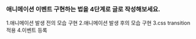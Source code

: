 ### 애니메이션 이벤트 구현하는 법을 4단계로 글로 작성해보세요.

1.애니메이션 발생 전의 모습 구현
2.애니메이션 발생 후의 모습 구현
3.css transition 적용
4.이벤트 등록
